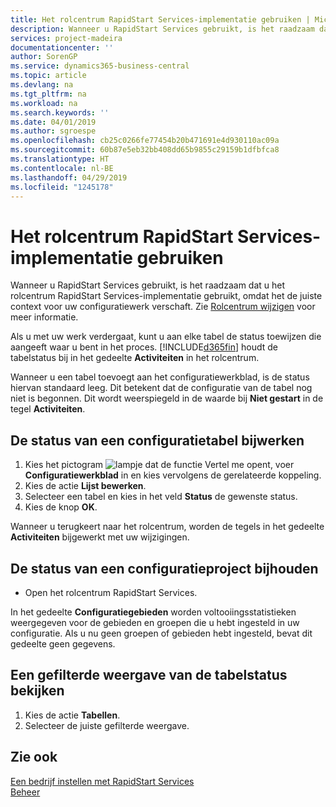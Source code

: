```yaml
---
title: Het rolcentrum RapidStart Services-implementatie gebruiken | Microsoft Docs
description: Wanneer u RapidStart Services gebruikt, is het raadzaam dat u uw werk bijhoudt en het rolcentrum RapidStart Services-implementatie gebruikt, omdat het de juiste context voor uw configuratiewerk verschaft.
services: project-madeira
documentationcenter: ''
author: SorenGP
ms.service: dynamics365-business-central
ms.topic: article
ms.devlang: na
ms.tgt_pltfrm: na
ms.workload: na
ms.search.keywords: ''
ms.date: 04/01/2019
ms.author: sgroespe
ms.openlocfilehash: cb25c0266fe77454b20b471691e4d930110ac09a
ms.sourcegitcommit: 60b87e5eb32bb408dd65b9855c29159b1dfbfca8
ms.translationtype: HT
ms.contentlocale: nl-BE
ms.lasthandoff: 04/29/2019
ms.locfileid: "1245178"
---
```

# <a name="use-the-rapidstart-services-implementer-role-center"></a>Het rolcentrum RapidStart Services-implementatie gebruiken
Wanneer u RapidStart Services gebruikt, is het raadzaam dat u het rolcentrum RapidStart Services-implementatie gebruikt, omdat het de juiste context voor uw configuratiewerk verschaft. Zie [Rolcentrum wijzigen](ui-change-basic-settings.md#to-change-role-center) voor meer informatie.

Als u met uw werk verdergaat, kunt u aan elke tabel de status toewijzen die aangeeft waar u bent in het proces. [!INCLUDE[d365fin](includes/d365fin_md.md)] houdt de tabelstatus bij in het gedeelte **Activiteiten** in het rolcentrum.  

Wanneer u een tabel toevoegt aan het configuratiewerkblad, is de status hiervan standaard leeg. Dit betekent dat de configuratie van de tabel nog niet is begonnen. Dit wordt weerspiegeld in de waarde bij **Niet gestart** in de tegel **Activiteiten**.  

## <a name="to-update-the-status-of-a-configuration-table"></a>De status van een configuratietabel bijwerken  
1.  Kies het pictogram ![lampje dat de functie Vertel me opent](media/ui-search/search_small.png "Vertel me wat u wilt doen"), voer **Configuratiewerkblad** in en kies vervolgens de gerelateerde koppeling.  
2.  Kies de actie **Lijst bewerken**.  
3.  Selecteer een tabel en kies in het veld **Status** de gewenste status.  
4.  Kies de knop **OK**.  

Wanneer u terugkeert naar het rolcentrum, worden de tegels in het gedeelte **Activiteiten** bijgewerkt met uw wijzigingen.  

## <a name="to-track-the-status-of-a-configuration-project"></a>De status van een configuratieproject bijhouden  
- Open het rolcentrum RapidStart Services.  

In het gedeelte **Configuratiegebieden** worden voltooiingsstatistieken weergegeven voor de gebieden en groepen die u hebt ingesteld in uw configuratie. Als u nu geen groepen of gebieden hebt ingesteld, bevat dit gedeelte geen gegevens.  

## <a name="to-see-a-filtered-view-of-table-status"></a>Een gefilterde weergave van de tabelstatus bekijken  
1. Kies de actie **Tabellen**.  
2. Selecteer de juiste gefilterde weergave.  

## <a name="see-also"></a>Zie ook  
[Een bedrijf instellen met RapidStart Services](admin-set-up-a-company-with-rapidstart.md)  
[Beheer](admin-setup-and-administration.md)
